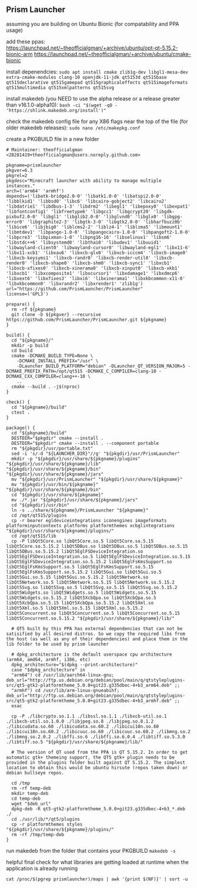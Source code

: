 ## Prism Launcher

assuming you are building on Ubuntu Bionic (for compatability and PPA usage)

add these ppas:
https://launchpad.net/~theofficialgman/+archive/ubuntu/opt-qt-5.15.2-bionic-arm
https://launchpad.net/~theofficialgman/+archive/ubuntu/cmake-bionic

install depenendcies:
`sudo apt install cmake zlib1g-dev libgl1-mesa-dev extra-cmake-modules clang-10 openjdk-11-jdk qt5153d qt515base qt515declarative qt515gamepad qt515graphicaleffects qt515imageformats qt515multimedia qt515xmlpatterns qt515svg`

install makedeb (you NEED to use the alpha release or a release greater than v16.1.0-alpha10):
`bash -ci "$(wget -qO - 'https://shlink.makedeb.org/install')"`

check the makedeb config file for any X86 flags near the top of the file (for older makedeb releases):
`sudo nano /etc/makepkg.conf`

create a PKGBUILD file in a new folder
```
# Maintainer: theofficialgman <28281419+theofficialgman@users.noreply.github.com>

pkgname=prismlauncher
pkgver=6.3
pkgrel=2
pkgdesc="Minecraft launcher with ability to manage multiple instances."
arch=('arm64' 'armhf')
depends=('libatk-bridge2.0-0' 'libatk1.0-0' 'libatspi2.0-0' 'libblkid1' 'libbsd0' 'libc6' 'libcairo-gobject2' 'libcairo2' 'libdatrie1' 'libdbus-1-3' 'libdrm2' 'libegl1' 'libepoxy0' 'libexpat1' 'libfontconfig1' 'libfreetype6' 'libgcc1' 'libgcrypt20' 'libgdk-pixbuf2.0-0' 'libgl1' 'libglib2.0-0' 'libglvnd0' 'libglx0' 'libgpg-error0' 'libgraphite2-3' 'libgtk-3-0' 'libgtk2.0-0' 'libharfbuzz0b' 'libice6' 'libjbig0' 'liblcms2-2' 'liblz4-1' 'liblzma5' 'libmount1' 'libmtdev1' 'libpango-1.0-0' 'libpangocairo-1.0-0' 'libpangoft2-1.0-0' 'libpcre3' 'libpixman-1-0' 'libpng16-16' 'libselinux1' 'libsm6' 'libstdc++6' 'libsystemd0' 'libthai0' 'libudev1' 'libuuid1' 'libwayland-client0' 'libwayland-cursor0' 'libwayland-egl1' 'libx11-6' 'libx11-xcb1' 'libxau6' 'libxcb-glx0' 'libxcb-icccm4' 'libxcb-image0' 'libxcb-keysyms1' 'libxcb-randr0' 'libxcb-render-util0' 'libxcb-render0' 'libxcb-shape0' 'libxcb-shm0' 'libxcb-sync1' 'libxcb1' 'libxcb-xfixes0' 'libxcb-xinerama0' 'libxcb-xinput0' 'libxcb-xkb1' 'libxcb1' 'libxcomposite1' 'libxcursor1' 'libxdamage1' 'libxdmcp6' 'libxext6' 'libxfixes3' 'libxi6' 'libxinerama1' 'libxkbcommon-x11-0' 'libxkbcommon0' 'libxrandr2' 'libxrender1' 'zlib1g')
url="https://github.com/PrismLauncher/PrismLauncher"
license=('GPL3')

prepare() {
  rm -rf ${pkgname}
  git clone -b ${pkgver} --recursive https://github.com/PrismLauncher/PrismLauncher.git ${pkgname}
}

build() {
  cd "${pkgname}/"
  mkdir -p build
  cd build
  cmake -DCMAKE_BUILD_TYPE=None \
    -DCMAKE_INSTALL_PREFIX="/usr" \
    -DLauncher_BUILD_PLATFORM="debian" -DLauncher_QT_VERSION_MAJOR=5 -DCMAKE_PREFIX_PATH=/opt/qt515 -DCMAKE_C_COMPILER=clang-10 -DCMAKE_CXX_COMPILER=clang++-10 \
    ..
  cmake --build . -j$(nproc)
}

check() {
  cd "${pkgname}/build"
  ctest .
}

package() {
  cd "${pkgname}/build"
  DESTDIR="$pkgdir" cmake --install .
  DESTDIR="$pkgdir" cmake --install . --component portable
  rm "${pkgdir}/usr/portable.txt"
  sed -i 's/-d "${LAUNCHER_DIR}"//g' "${pkgdir}/usr/PrismLauncher"
  mkdir -p "${pkgdir}/usr/share/${pkgname}/plugins" "${pkgdir}/usr/share/${pkgname}/lib" "${pkgdir}/usr/share/${pkgname}/bin" "${pkgdir}/usr/share/${pkgname}/jars"
  mv "${pkgdir}/usr/PrismLauncher" "${pkgdir}/usr/share/${pkgname}"
  mv "${pkgdir}/usr/bin/${pkgname}" "${pkgdir}/usr/share/${pkgname}/bin"
  cd "${pkgdir}/usr/share/${pkgname}"
  mv ./*.jar "${pkgdir}/usr/share/${pkgname}/jars"
  cd "${pkgdir}/usr/bin"
  ln -s ../share/${pkgname}/PrismLauncher "${pkgname}"
  cd /opt/qt515/plugins
  cp -r bearer egldeviceintegrations iconengines imageformats platforminputcontexts platforms platformthemes xcbglintegrations "${pkgdir}/usr/share/${pkgname}/plugins/"
  cd /opt/qt515/lib
  cp -P libQt5Core.so libQt5Core.so.5 libQt5Core.so.5.15 libQt5Core.so.5.15.2 libQt5DBus.so libQt5DBus.so.5 libQt5DBus.so.5.15 libQt5DBus.so.5.15.2 libQt5EglFSDeviceIntegration.so libQt5EglFSDeviceIntegration.so.5 libQt5EglFSDeviceIntegration.so.5.15 libQt5EglFSDeviceIntegration.so.5.15.2 libQt5EglFsKmsSupport.so libQt5EglFsKmsSupport.so.5 libQt5EglFsKmsSupport.so.5.15 libQt5EglFsKmsSupport.so.5.15.2 libQt5Gui.so libQt5Gui.so.5 libQt5Gui.so.5.15 libQt5Gui.so.5.15.2 libQt5Network.so libQt5Network.so.5 libQt5Network.so.5.15 libQt5Network.so.5.15.2 libQt5Svg.so libQt5Svg.so.5 libQt5Svg.so.5.15 libQt5Svg.so.5.15.2 libQt5Widgets.so libQt5Widgets.so.5 libQt5Widgets.so.5.15 libQt5Widgets.so.5.15.2 libQt5XcbQpa.so libQt5XcbQpa.so.5 libQt5XcbQpa.so.5.15 libQt5XcbQpa.so.5.15.2 libQt5Xml.so libQt5Xml.so.5 libQt5Xml.so.5.15 libQt5Xml.so.5.15.2 libQt5Concurrent.so libQt5Concurrent.so.5 libQt5Concurrent.so.5.15 libQt5Concurrent.so.5.15.2 "${pkgdir}/usr/share/${pkgname}/lib/"
  
  # QT5 built by this PPA has external dependencies that can not be satisified by all desired distros. So we copy the required libs from the host (as well as any of their dependencies) and place them in the lib folder to be used by prism launcher
  
  # dpkg_architecture is the default userspace cpu architecture (arm64, amd64, armhf, i386, etc)
  dpkg_architecture="$(dpkg --print-architecture)"
  case "$dpkg_architecture" in
  "arm64") cd /usr/lib/aarch64-linux-gnu; deb_url="http://ftp.us.debian.org/debian/pool/main/q/qtstyleplugins-src/qt5-gtk2-platformtheme_5.0.0+git23.g335dbec-4+b3_arm64.deb" ;;
  "armhf") cd /usr/lib/arm-linux-gnueabihf; deb_url="http://ftp.us.debian.org/debian/pool/main/q/qtstyleplugins-src/qt5-gtk2-platformtheme_5.0.0+git23.g335dbec-4+b3_armhf.deb" ;;
  esac
  
  cp -P ./libcrypto.so.1.1 ./libssl.so.1.1 ./libxcb-util.so.1 ./libxcb-util.so.1.0.0 ./libjpeg.so.8 ./libjpeg.so.8.1.2 ./libicudata.so.60 ./libicudata.so.60.2 ./libicui18n.so.60 ./libicui18n.so.60.2 ./libicuuc.so.60 ./libicuuc.so.60.2 ./libmng.so.2 ./libmng.so.2.0.2 ./libffi.so.6 ./libffi.so.6.0.4 ./libtiff.so.5.3.0 ./libtiff.so.5 "${pkgdir}/usr/share/${pkgname}/lib/"
  
  # The version of QT used from the PPA is QT 5.15.2. In order to get automatic gtk+ themeing support, the QT5 gtk+ plugin needs to be provided in the plugins folder built against QT 5.15.2. The simplest location to obtain this would be ubuntu hirsute (repos taken down) or debian bullseye repos.
  
  cd /tmp
  rm -rf temp-deb
  mkdir temp-deb
  cd temp-deb
  wget "$deb_url"
  dpkg-deb -R qt5-gtk2-platformtheme_5.0.0+git23.g335dbec-4+b3_*.deb ./
  cd ./usr/lib/*/qt5/plugins
  cp -r platformthemes styles "${pkgdir}/usr/share/${pkgname}/plugins/"
  rm -rf /tmp/temp-deb
}
```

run makedeb from the folder that contains your PKGBUILD
`makedeb -s`

helpful final check for what libraries are getting loaded at runtime when the application is already running

`cat /proc/$(pgrep prismlauncher)/maps | awk '{print $(NF)}' | sort -u`